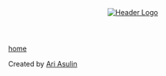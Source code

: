 <div class="theme-default">
<header>
  <a href="/">
    <img src="/@site/header.png" alt="Header Logo" class="logo" data-no-fullscreen />
  </a>
</header>

<nav data-generate-links="auto">

[home](/)

</nav>

<section>
<templateContent></templateContent>
</section>

<footer>
  <div>Created by <a href="https://github.com/clevertree/" target="_blank" rel="noopener noreferrer">Ari Asulin</a></div>
  <hitCounter/>
</footer>
</div>
